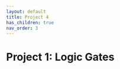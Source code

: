 ```yaml
---
layout: default
title: Project 4 
has_children: true
nav_order: 3
---
```


# Project 1: Logic Gates
